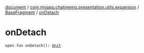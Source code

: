 [document](../../index.md) / [com.myapp.chatmemo.presentation.utils.expansion](../index.md) / [BaseFragment](index.md) / [onDetach](./on-detach.md)

# onDetach

`open fun onDetach(): `[`Unit`](https://kotlinlang.org/api/latest/jvm/stdlib/kotlin/-unit/index.html)